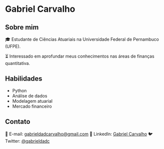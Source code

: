 # Gabriel Carvalho

## Sobre mim
🎓 Estudante de Ciências Atuariais na Universidade Federal de Pernambuco (UFPE).

⏳ Interessado em aprofundar meus conhecimentos nas áreas de finanças quantitativa.

## Habilidades
- Python
- Análise de dados
- Modelagem atuarial
- Mercado financeiro

## Contato
📧 E-mail: gabrieldadcarvalho@gmail.com
🔗 LinkedIn: [Gabriel Carvalho](https://www.linkedin.com/in/gabriel-carvalho-ab38b7209/)
🐦 Twitter: [@gabrieldadc](link_para_seu_perfil_twitter](https://twitter.com/gabrieldadc)https://twitter.com/gabrieldadc)

